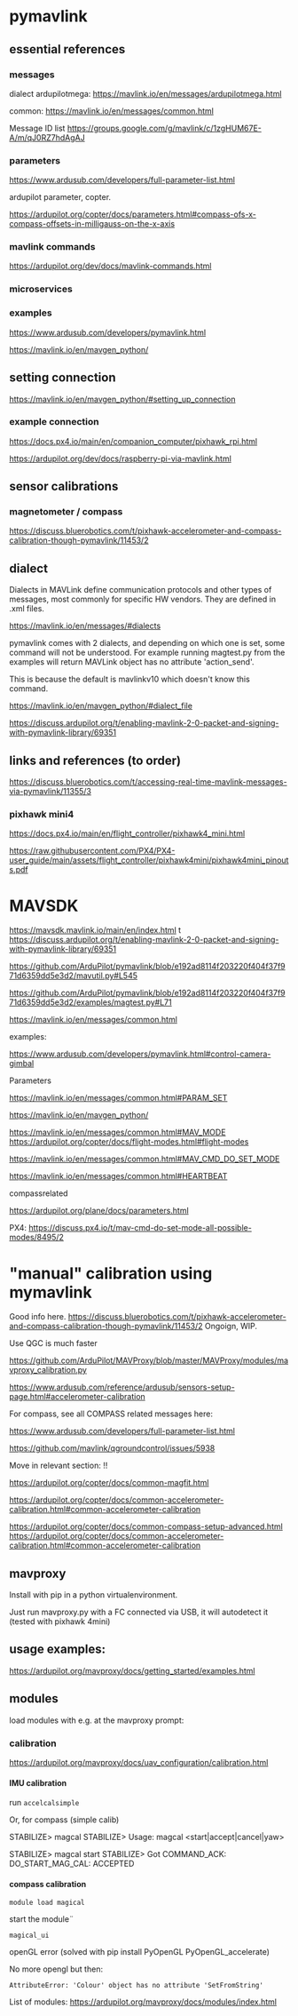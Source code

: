 # pymavlink

## essential references

### messages

dialect ardupilotmega:
https://mavlink.io/en/messages/ardupilotmega.html

common:
https://mavlink.io/en/messages/common.html

Message ID list
https://groups.google.com/g/mavlink/c/1zgHUM67E-A/m/qJ0RZ7hdAgAJ

### parameters

https://www.ardusub.com/developers/full-parameter-list.html

ardupilot parameter, copter.

https://ardupilot.org/copter/docs/parameters.html#compass-ofs-x-compass-offsets-in-milligauss-on-the-x-axis

### mavlink commands

https://ardupilot.org/dev/docs/mavlink-commands.html


### microservices

### examples

https://www.ardusub.com/developers/pymavlink.html



https://mavlink.io/en/mavgen_python/

## setting connection

https://mavlink.io/en/mavgen_python/#setting_up_connection

### example connection

https://docs.px4.io/main/en/companion_computer/pixhawk_rpi.html

https://ardupilot.org/dev/docs/raspberry-pi-via-mavlink.html

## sensor calibrations

### magnetometer / compass

https://discuss.bluerobotics.com/t/pixhawk-accelerometer-and-compass-calibration-though-pymavlink/11453/2


## dialect

Dialects in MAVLink define communication protocols and other types of messages, most commonly for specific HW vendors. They are defined in .xml files.

https://mavlink.io/en/messages/#dialects

pymavlink comes with 2 dialects, and depending on which one is set, some command will not be understood.
For example running magtest.py from the examples will return MAVLink object has no attribute 'action_send'.

This is because the default is mavlinkv10 which doesn't know this command.

https://mavlink.io/en/mavgen_python/#dialect_file

https://discuss.ardupilot.org/t/enabling-mavlink-2-0-packet-and-signing-with-pymavlink-library/69351

## links and references (to order)

https://discuss.bluerobotics.com/t/accessing-real-time-mavlink-messages-via-pymavlink/11355/3



### pixhawk mini4

https://docs.px4.io/main/en/flight_controller/pixhawk4_mini.html

https://raw.githubusercontent.com/PX4/PX4-user_guide/main/assets/flight_controller/pixhawk4mini/pixhawk4mini_pinouts.pdf

# MAVSDK

https://mavsdk.mavlink.io/main/en/index.html
t
https://discuss.ardupilot.org/t/enabling-mavlink-2-0-packet-and-signing-with-pymavlink-library/69351

https://github.com/ArduPilot/pymavlink/blob/e192ad8114f203220f404f37f971d6359dd5e3d2/mavutil.py#L545

https://github.com/ArduPilot/pymavlink/blob/e192ad8114f203220f404f37f971d6359dd5e3d2/examples/magtest.py#L71

https://mavlink.io/en/messages/common.html

examples:

https://www.ardusub.com/developers/pymavlink.html#control-camera-gimbal

Parameters

https://mavlink.io/en/messages/common.html#PARAM_SET

https://mavlink.io/en/mavgen_python/

https://mavlink.io/en/messages/common.html#MAV_MODE
https://ardupilot.org/copter/docs/flight-modes.html#flight-modes

https://mavlink.io/en/messages/common.html#MAV_CMD_DO_SET_MODE

https://mavlink.io/en/messages/common.html#HEARTBEAT

compassrelated

https://ardupilot.org/plane/docs/parameters.html

PX4:
https://discuss.px4.io/t/mav-cmd-do-set-mode-all-possible-modes/8495/2

# "manual" calibration using mymavlink

Good info here.
https://discuss.bluerobotics.com/t/pixhawk-accelerometer-and-compass-calibration-though-pymavlink/11453/2
Ongoign, WIP.

Use QGC is much faster

https://github.com/ArduPilot/MAVProxy/blob/master/MAVProxy/modules/mavproxy_calibration.py

https://www.ardusub.com/reference/ardusub/sensors-setup-page.html#accelerometer-calibration

For compass, see all COMPASS related  messages here:

https://www.ardusub.com/developers/full-parameter-list.html

https://github.com/mavlink/qgroundcontrol/issues/5938

Move in relevant section: !!

https://ardupilot.org/copter/docs/common-magfit.html

https://ardupilot.org/copter/docs/common-accelerometer-calibration.html#common-accelerometer-calibration

https://ardupilot.org/copter/docs/common-compass-setup-advanced.html
https://ardupilot.org/copter/docs/common-accelerometer-calibration.html#common-accelerometer-calibration

## mavproxy

Install with pip in a python virtualenvironment.

Just run mavproxy.py with a FC connected via USB, it will autodetect it (tested with pixhawk 4mini)

## usage examples:

https://ardupilot.org/mavproxy/docs/getting_started/examples.html

## modules

load modules with e.g. at the mavproxy prompt:

### calibration

https://ardupilot.org/mavproxy/docs/uav_configuration/calibration.html

#### IMU calibration

run `accelcalsimple`

Or, for compass (simple calib)

STABILIZE> magcal
STABILIZE> Usage: magcal <start|accept|cancel|yaw>

STABILIZE> magcal start
STABILIZE> Got COMMAND_ACK: DO_START_MAG_CAL: ACCEPTED


#### compass calibration

    module load magical

start the module¨

    magical_ui

openGL error (solved with  pip install PyOpenGL PyOpenGL_accelerate)

No more opengl but then: 
    
    AttributeError: 'Colour' object has no attribute 'SetFromString'


List of modules:
https://ardupilot.org/mavproxy/docs/modules/index.html

